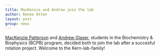 ```yaml
---
title: MacKenzie and Andrew join the lab
author: Renee Otten
layout: post
group: news
---
```


<a href="/member#MacKenzie+Patterson">MacKenzie Patterson</a> and <a href="/member#Andrew+Glaser">Andrew Glaser</a>, students in the Biochemistry & Biophysics (BCPB) program, decided both to join the lab after a succesful rotation project. Welcome to the Kern-lab-family!
